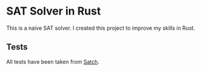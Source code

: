 # SAT Solver in Rust
This is a naive SAT solver. I created this project to improve my skills in Rust.

## Tests
All tests have been taken from [Satch](https://github.com/arminbiere/satch).
